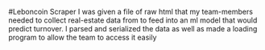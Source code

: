 #Leboncoin Scraper
I was given a file of raw html that my team-members needed to collect real-estate data from to feed into an ml model that would predict turnover. I parsed and serialized the data as well as made a loading program to allow the team to access it easily

